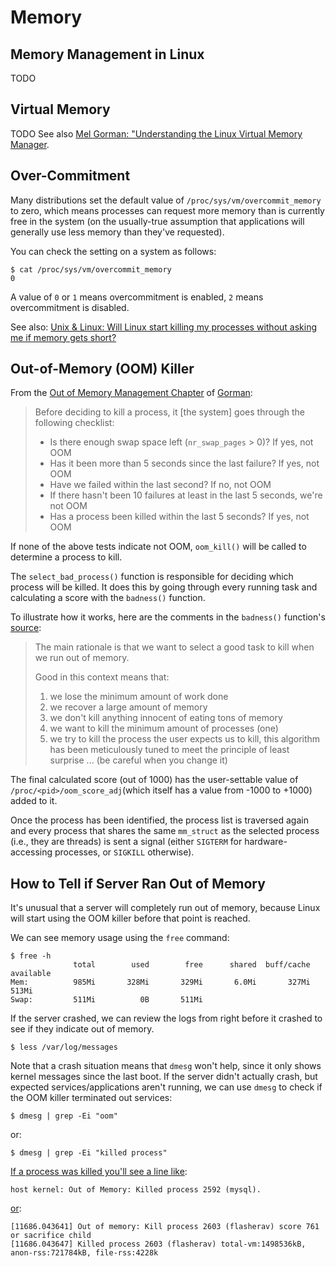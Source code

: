 Memory
======

Memory Management in Linux
--------------------------
TODO

Virtual Memory
--------------
TODO
See also [Mel Gorman: "Understanding the Linux Virtual Memory Manager][gorm_01].

Over-Commitment
---------------
Many distributions set the default value of `/proc/sys/vm/overcommit_memory` to
zero, which means processes can request more memory than is currently free in the
system (on the usually-true assumption that applications will generally use less
memory than they've requested).

You can check the setting on a system as follows:
```console
$ cat /proc/sys/vm/overcommit_memory
0
```

A value of `0` or `1` means overcommitment is enabled, `2` means overcommitment
is disabled.

See also: [Unix & Linux: Will Linux start killing my processes without asking 
me if memory gets short?][sxul_01]


Out-of-Memory (OOM) Killer
--------------------------
From the [Out of Memory Management Chapter][gorm_02] of [Gorman][gorm_01]:

> Before deciding to kill a process, it [the system] goes through the following 
> checklist:
>
> - Is there enough swap space left (`nr_swap_pages` > 0)? If yes, not OOM
> - Has it been more than 5 seconds since the last failure? If yes, not OOM
> - Have we failed within the last second? If no, not OOM
> - If there hasn't been 10 failures at least in the last 5 seconds, we're 
>   not OOM
> - Has a process been killed within the last 5 seconds? If yes, not OOM

If none of the above tests indicate not OOM, `oom_kill()` will be called to 
determine a process to kill.

The `select_bad_process()` function is responsible for deciding which process
will be killed. It does this by going through every running task and calculating
a score with the `badness()` function.

To illustrate how it works, here are the comments in the `badness()` 
function's [source][linm_01]:
> The main rationale is that we want to select a good task to kill when we run 
> out of memory.
> 
> Good in this context means that:
> 1. we lose the minimum amount of work done
> 2. we recover a large amount of memory
> 3. we don't kill anything innocent of eating tons of memory
> 4. we want to kill the minimum amount of processes (one)
> 5. we try to kill the process the user expects us to kill, this
>    algorithm has been meticulously tuned to meet the principle
>    of least surprise ... (be careful when you change it)

The final calculated score (out of 1000) has the user-settable value 
of `/proc/<pid>/oom_score_adj`(which itself has a value from -1000 to +1000) 
added to it.

Once the process has been identified, the process list is traversed again and
every process that shares the same `mm_struct` as the selected process (i.e., 
they are threads) is sent a signal (either `SIGTERM` for hardware-accessing
processes, or `SIGKILL` otherwise).


How to Tell if Server Ran Out of Memory
---------------------------------------
It's unusual that a server will completely run out of memory, because Linux 
will start using the OOM killer before that point is reached.

We can see memory usage using the `free` command:
```console
$ free -h
              total        used        free      shared  buff/cache   available
Mem:          985Mi       328Mi       329Mi       6.0Mi       327Mi       513Mi
Swap:         511Mi          0B       511Mi
```

If the server crashed, we can review the logs from right before it crashed to
see if they indicate out of memory.
```console
$ less /var/log/messages
```

Note that a crash situation means that `dmesg` won't help, since it only shows
kernel messages since the last boot. If the server didn't actually crash, but
expected services/applications aren't running, we can use `dmesg` to check if
the OOM killer terminated out services:
```console
$ dmesg | grep -Ei "oom"
```
or:
```console
$ dmesg | grep -Ei "killed process"
```

[If a process was killed you'll see a line like](https://www.memset.com/docs/additional-information/oom-killer/):
```
host kernel: Out of Memory: Killed process 2592 (mysql).
```

[or][sxul_01]:
```
[11686.043641] Out of memory: Kill process 2603 (flasherav) score 761 or sacrifice child
[11686.043647] Killed process 2603 (flasherav) total-vm:1498536kB, anon-rss:721784kB, file-rss:4228k
```




[gorm_01]: https://www.kernel.org/doc/gorman/html/understand/index.html "kernel.org: Understanding the Linux Virtual Memory Manager"
[gorm_02]: https://www.kernel.org/doc/gorman/html/understand/understand016.html "kernel.org: Chapter 13 Out of Memory Management"
[linm_01]: https://linux-mm.org/OOM_Killer
[sxul_01]: https://unix.stackexchange.com/a/136294
